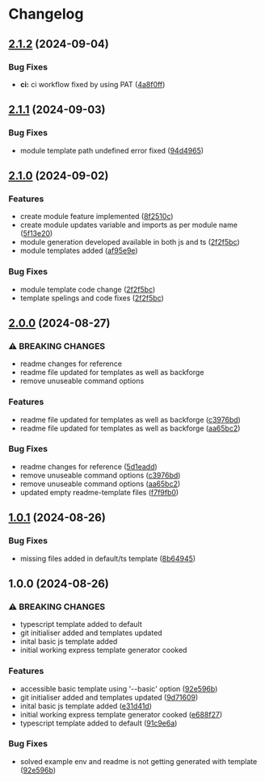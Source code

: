 # Changelog

## [2.1.2](https://github.com/Saifkhan-rkp/backforge/compare/v2.1.1...v2.1.2) (2024-09-04)


### Bug Fixes

* **ci:** ci workflow fixed by using PAT ([4a8f0ff](https://github.com/Saifkhan-rkp/backforge/commit/4a8f0ff6e7710aab2568476e03989cb15acf0787))

## [2.1.1](https://github.com/Saifkhan-rkp/backforge/compare/v2.1.0...v2.1.1) (2024-09-03)


### Bug Fixes

* module template path undefined error fixed ([94d4965](https://github.com/Saifkhan-rkp/backforge/commit/94d49653f5f42150904ce6f7abaf0a3a2082457d))

## [2.1.0](https://github.com/Saifkhan-rkp/backforge/compare/v2.0.0...v2.1.0) (2024-09-02)


### Features

* create module feature implemented ([8f2510c](https://github.com/Saifkhan-rkp/backforge/commit/8f2510c4021cd017faa825a0292ece34d87c67df))
* create module updates variable and imports as per module name ([5f13e20](https://github.com/Saifkhan-rkp/backforge/commit/5f13e204d5f9869746a18e5ad5d626630d8aef4c))
* module generation developed available in both js and ts ([2f2f5bc](https://github.com/Saifkhan-rkp/backforge/commit/2f2f5bc217b585ba930ba59aa3e53148024c1155))
* module templates added ([af95e9e](https://github.com/Saifkhan-rkp/backforge/commit/af95e9ed02c8c0a99279221bcc8e51c3be246150))


### Bug Fixes

* module template code change ([2f2f5bc](https://github.com/Saifkhan-rkp/backforge/commit/2f2f5bc217b585ba930ba59aa3e53148024c1155))
* template spelings and code fixes ([2f2f5bc](https://github.com/Saifkhan-rkp/backforge/commit/2f2f5bc217b585ba930ba59aa3e53148024c1155))

## [2.0.0](https://github.com/Saifkhan-rkp/backforge/compare/v1.0.1...v2.0.0) (2024-08-27)


### ⚠ BREAKING CHANGES

* readme changes for reference
* readme file updated for templates as well as backforge
* remove unuseable command options

### Features

* readme file updated for templates as well as backforge ([c3976bd](https://github.com/Saifkhan-rkp/backforge/commit/c3976bdab1103539327bc7f314b66b3b06ccdb03))
* readme file updated for templates as well as backforge ([aa65bc2](https://github.com/Saifkhan-rkp/backforge/commit/aa65bc2fb48bb50f7e35081ef668dadcf12e2532))


### Bug Fixes

* readme changes for reference ([5d1eadd](https://github.com/Saifkhan-rkp/backforge/commit/5d1eadd0f3536340f037c9351748e069b23dbd40))
* remove unuseable command options ([c3976bd](https://github.com/Saifkhan-rkp/backforge/commit/c3976bdab1103539327bc7f314b66b3b06ccdb03))
* remove unuseable command options ([aa65bc2](https://github.com/Saifkhan-rkp/backforge/commit/aa65bc2fb48bb50f7e35081ef668dadcf12e2532))
* updated empty readme-template files ([f7f9fb0](https://github.com/Saifkhan-rkp/backforge/commit/f7f9fb0ed3c32d785b0efc3b02f2a75f011c4bf3))

## [1.0.1](https://github.com/Saifkhan-rkp/backforge/compare/v1.0.0...v1.0.1) (2024-08-26)


### Bug Fixes

* missing files added in default/ts template ([8b64945](https://github.com/Saifkhan-rkp/backforge/commit/8b64945e0c2f49323a409ea919ebe6c2de9c2d9b))

## 1.0.0 (2024-08-26)


### ⚠ BREAKING CHANGES

* typescript template added to default
* git initialiser added and templates updated
* inital basic js template added
* initial working express template generator cooked

### Features

* accessible basic template using '--basic' option ([92e596b](https://github.com/Saifkhan-rkp/backforge/commit/92e596bc3aac1985b9e8fa6d8be585b1db270514))
* git initialiser added and templates updated ([9d71609](https://github.com/Saifkhan-rkp/backforge/commit/9d71609d29311cfe8099ca1c40deee804cf3b8c6))
* inital basic js template added ([e31d41d](https://github.com/Saifkhan-rkp/backforge/commit/e31d41dcd5a3da691125961f89f7b30f262cd52f))
* initial working express template generator cooked ([e688f27](https://github.com/Saifkhan-rkp/backforge/commit/e688f279a2cc41b06e3f01e213c3091233956267))
* typescript template added to default ([91c9e6a](https://github.com/Saifkhan-rkp/backforge/commit/91c9e6a43e1045175fc97a39e915b5df40d940d7))


### Bug Fixes

* solved example env and readme is not getting generated with template ([92e596b](https://github.com/Saifkhan-rkp/backforge/commit/92e596bc3aac1985b9e8fa6d8be585b1db270514))

